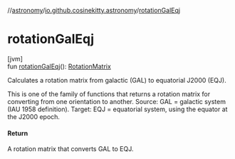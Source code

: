//[astronomy](../../index.md)/[io.github.cosinekitty.astronomy](index.md)/[rotationGalEqj](rotation-gal-eqj.md)

# rotationGalEqj

[jvm]\
fun [rotationGalEqj](rotation-gal-eqj.md)(): [RotationMatrix](-rotation-matrix/index.md)

Calculates a rotation matrix from galactic (GAL) to equatorial J2000 (EQJ).

This is one of the family of functions that returns a rotation matrix for converting from one orientation to another. Source: GAL = galactic system (IAU 1958 definition). Target: EQJ = equatorial system, using the equator at the J2000 epoch.

#### Return

A rotation matrix that converts GAL to EQJ.
